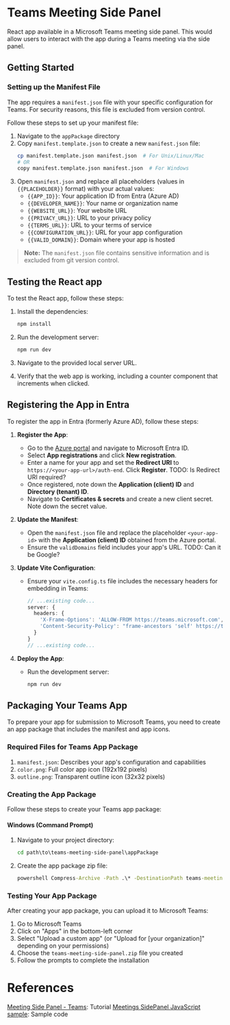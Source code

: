 # Teams Meeting Side Panel

React app available in a Microsoft Teams meeting side panel. This would allow users to interact with the app during a Teams meeting via the side panel.

## Getting Started

### Setting up the Manifest File

The app requires a `manifest.json` file with your specific configuration for Teams. For security reasons, this file is excluded from version control.

Follow these steps to set up your manifest file:

1. Navigate to the `appPackage` directory
2. Copy `manifest.template.json` to create a new `manifest.json` file:
   ```sh
   cp manifest.template.json manifest.json  # For Unix/Linux/Mac
   # OR
   copy manifest.template.json manifest.json  # For Windows
   ```
3. Open `manifest.json` and replace all placeholders (values in `{{PLACEHOLDER}}` format) with your actual values:
   - `{{APP_ID}}`: Your application ID from Entra (Azure AD)
   - `{{DEVELOPER_NAME}}`: Your name or organization name
   - `{{WEBSITE_URL}}`: Your website URL
   - `{{PRIVACY_URL}}`: URL to your privacy policy
   - `{{TERMS_URL}}`: URL to your terms of service
   - `{{CONFIGURATION_URL}}`: URL for your app configuration
   - `{{VALID_DOMAIN}}`: Domain where your app is hosted

> **Note:** The `manifest.json` file contains sensitive information and is excluded from git version control.

## Testing the React app

To test the React app, follow these steps:

1. Install the dependencies:
   ```sh
   npm install
   ```

2. Run the development server:
   ```sh
   npm run dev
   ```

3. Navigate to the provided local server URL.

4. Verify that the web app is working, including a counter component that increments when clicked.

## Registering the App in Entra

To register the app in Entra (formerly Azure AD), follow these steps:

1. **Register the App**:
   - Go to the [Azure portal](https://portal.azure.com/) and navigate to Microsoft Entra ID.
   - Select **App registrations** and click **New registration**.
   - Enter a name for your app and set the **Redirect URI** to `https://<your-app-url>/auth-end`. Click **Register**. TODO: Is Redirect URI required?
   - Once registered, note down the **Application (client) ID** and **Directory (tenant) ID**.
   - Navigate to **Certificates & secrets** and create a new client secret. Note down the secret value.

2. **Update the Manifest**:
   - Open the `manifest.json` file and replace the placeholder `<your-app-id>` with the **Application (client) ID** obtained from the Azure portal.
   - Ensure the `validDomains` field includes your app's URL. TODO: Can it be Google?

3. **Update Vite Configuration**:
   - Ensure your `vite.config.ts` file includes the necessary headers for embedding in Teams:
     ```typescript
     // ...existing code...
     server: {
       headers: {
         'X-Frame-Options': 'ALLOW-FROM https://teams.microsoft.com',
         'Content-Security-Policy': "frame-ancestors 'self' https://teams.microsoft.com"
       }
     }
     // ...existing code...
     ```

4. **Deploy the App**:
   - Run the development server:
     ```sh
     npm run dev
     ```

## Packaging Your Teams App

To prepare your app for submission to Microsoft Teams, you need to create an app package that includes the manifest and app icons.

### Required Files for Teams App Package

1. `manifest.json`: Describes your app's configuration and capabilities
2. `color.png`: Full color app icon (192x192 pixels)
3. `outline.png`: Transparent outline icon (32x32 pixels)

### Creating the App Package

Follow these steps to create your Teams app package:

#### Windows (Command Prompt)

1. Navigate to your project directory:
   ```cmd
   cd path\to\teams-meeting-side-panel\appPackage
   ```

2. Create the app package zip file:
   ```cmd
   powershell Compress-Archive -Path .\* -DestinationPath teams-meeting-side-panel.zip
   ```

### Testing Your App Package

After creating your app package, you can upload it to Microsoft Teams:

1. Go to Microsoft Teams
2. Click on "Apps" in the bottom-left corner
3. Select "Upload a custom app" (or "Upload for [your organization]" depending on your permissions)
4. Choose the `teams-meeting-side-panel.zip` file you created
5. Follow the prompts to complete the installation

# References
[Meeting Side Panel - Teams](https://learn.microsoft.com/en-us/microsoftteams/platform/sbs-meetings-sidepanel): Tutorial
[Meetings SidePanel JavaScript sample](https://github.com/OfficeDev/Microsoft-Teams-Samples/tree/main/samples/meetings-sidepanel/nodejs): Sample code